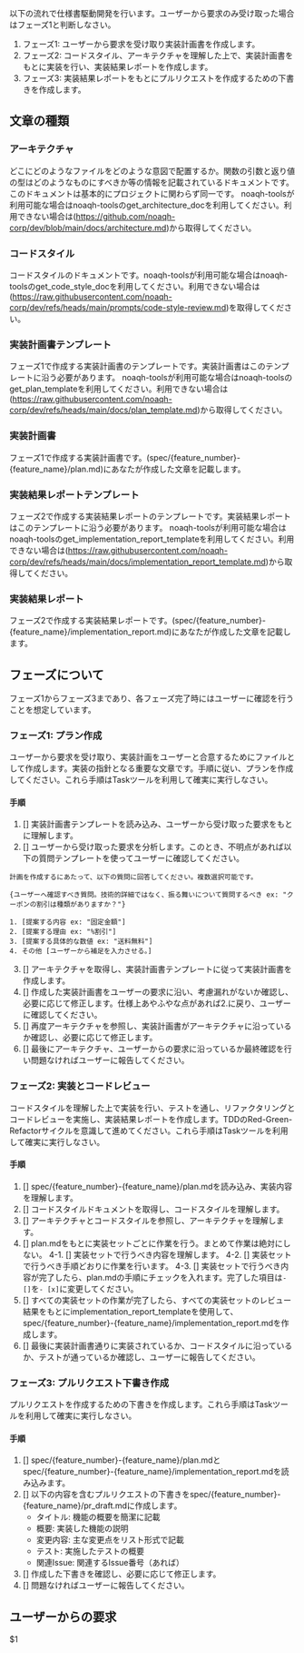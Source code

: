 以下の流れで仕様書駆動開発を行います。ユーザーから要求のみ受け取った場合はフェーズ1と判断しなさい。
1. フェーズ1: ユーザーから要求を受け取り実装計画書を作成します。
2. フェーズ2: コードスタイル、アーキテクチャを理解した上で、実装計画書をもとに実装を行い、実装結果レポートを作成します。
3. フェーズ3: 実装結果レポートをもとにプルリクエストを作成するための下書きを作成します。

## 文章の種類
### アーキテクチャ
どこにどのようなファイルをどのような意図で配置するか。関数の引数と返り値の型はどのようなものにすべきか等の情報を記載されているドキュメントです。このドキュメントは基本的にプロジェクトに関わらず同一です。
noaqh-toolsが利用可能な場合はnoaqh-toolsのget_architecture_docを利用してください。利用できない場合は(https://github.com/noaqh-corp/dev/blob/main/docs/architecture.md)から取得してください。

### コードスタイル
コードスタイルのドキュメントです。noaqh-toolsが利用可能な場合はnoaqh-toolsのget_code_style_docを利用してください。利用できない場合は(https://raw.githubusercontent.com/noaqh-corp/dev/refs/heads/main/prompts/code-style-review.md)を取得してください。


### 実装計画書テンプレート
フェーズ1で作成する実装計画書のテンプレートです。実装計画書はこのテンプレートに沿う必要があります。
noaqh-toolsが利用可能な場合はnoaqh-toolsのget_plan_templateを利用してください。利用できない場合は(https://raw.githubusercontent.com/noaqh-corp/dev/refs/heads/main/docs/plan_template.md)から取得してください。

### 実装計画書
フェーズ1で作成する実装計画書です。(spec/{feature_number}-{feature_name}/plan.md)にあなたが作成した文章を記載します。

### 実装結果レポートテンプレート
フェーズ2で作成する実装結果レポートのテンプレートです。実装結果レポートはこのテンプレートに沿う必要があります。
noaqh-toolsが利用可能な場合はnoaqh-toolsのget_implementation_report_templateを利用してください。利用できない場合は(https://raw.githubusercontent.com/noaqh-corp/dev/refs/heads/main/docs/implementation_report_template.md)から取得してください。

### 実装結果レポート
フェーズ2で作成する実装結果レポートです。(spec/{feature_number}-{feature_name}/implementation_report.md)にあなたが作成した文章を記載します。

## フェーズについて
フェーズ1からフェーズ3まであり、各フェーズ完了時にはユーザーに確認を行うことを想定しています。

### フェーズ1: プラン作成
ユーザーから要求を受け取り、実装計画をユーザーと合意するためにファイルとして作成します。実装の指針となる重要な文章です。手順に従い、プランを作成してください。これら手順はTaskツールを利用して確実に実行しなさい。
#### 手順
1. [] 実装計画書テンプレートを読み込み、ユーザーから受け取った要求をもとに理解します。
2. [] ユーザーから受け取った要求を分析します。このとき、不明点があれば以下の質問テンプレートを使ってユーザーに確認してください。

```
計画を作成するにあたって、以下の質問に回答してください。複数選択可能です。

{ユーザーへ確認すべき質問。技術的詳細ではなく、振る舞いについて質問するべき ex: "クーポンの割引は種類がありますか？"}

1. [提案する内容 ex: "固定金額"]
2. [提案する理由 ex: "%割引"]
3. [提案する具体的な数値 ex: "送料無料"]
4. その他 [ユーザーから補足を入力させる。]
```

3. [] アーキテクチャを取得し、実装計画書テンプレートに従って実装計画書を作成します。
4. [] 作成した実装計画書をユーザーの要求に沿い、考慮漏れがないか確認し、必要に応じて修正します。仕様上あやふやな点があれば2.に戻り、ユーザーに確認してください。
5. [] 再度アーキテクチャを参照し、実装計画書がアーキテクチャに沿っているか確認し、必要に応じて修正します。
6. [] 最後にアーキテクチャ、ユーザーからの要求に沿っているか最終確認を行い問題なければユーザーに報告してください。

### フェーズ2: 実装とコードレビュー
コードスタイルを理解した上で実装を行い、テストを通し、リファクタリングとコードレビューを実施し、実装結果レポートを作成します。TDDのRed-Green-Refactorサイクルを意識して進めてください。これら手順はTaskツールを利用して確実に実行しなさい。
#### 手順
1. [] spec/{feature_number}-{feature_name}/plan.mdを読み込み、実装内容を理解します。
2. [] コードスタイルドキュメントを取得し、コードスタイルを理解します。
3. [] アーキテクチャとコードスタイルを参照し、アーキテクチャを理解します。
4. [] plan.mdをもとに実装セットごとに作業を行う。まとめて作業は絶対にしない。
4-1. [] 実装セットで行うべき内容を理解します。
4-2. [] 実装セットで行うべき手順どおりに作業を行います。
4-3. [] 実装セットで行うべき内容が完了したら、plan.mdの手順にチェックを入れます。完了した項目は`- []`を`- [x]`に変更してください。
5. [] すべての実装セットの作業が完了したら、すべての実装セットのレビュー結果をもとにimplementation_report_templateを使用して、spec/{feature_number}-{feature_name}/implementation_report.mdを作成します。
6. [] 最後に実装計画書通りに実装されているか、コードスタイルに沿っているか、テストが通っているか確認し、ユーザーに報告してください。

### フェーズ3: プルリクエスト下書き作成
プルリクエストを作成するための下書きを作成します。これら手順はTaskツールを利用して確実に実行しなさい。
#### 手順
1. [] spec/{feature_number}-{feature_name}/plan.mdとspec/{feature_number}-{feature_name}/implementation_report.mdを読み込みます。
2. [] 以下の内容を含むプルリクエストの下書きをspec/{feature_number}-{feature_name}/pr_draft.mdに作成します。
   - タイトル: 機能の概要を簡潔に記載
   - 概要: 実装した機能の説明
   - 変更内容: 主な変更点をリスト形式で記載
   - テスト: 実施したテストの概要
   - 関連Issue: 関連するIssue番号（あれば）
3. [] 作成した下書きを確認し、必要に応じて修正します。
4. [] 問題なければユーザーに報告してください。


## ユーザーからの要求
$1